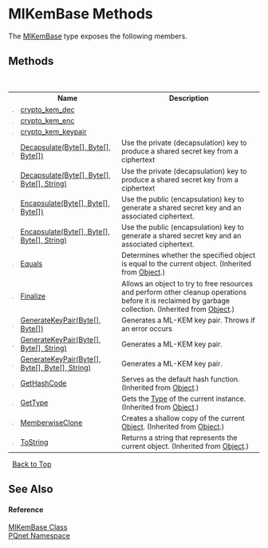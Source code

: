# MlKemBase Methods
 

The <a href="048f1bfa-554d-653d-117e-4772fbe7d244">MlKemBase</a> type exposes the following members.


## Methods
&nbsp;<table><tr><th></th><th>Name</th><th>Description</th></tr><tr><td>![Public method](media/pubmethod.gif "Public method")</td><td><a href="90d2db21-f625-95a2-a589-ea439c0f3794">crypto_kem_dec</a></td><td></td></tr><tr><td>![Public method](media/pubmethod.gif "Public method")</td><td><a href="3dd368fd-e916-5885-f727-e13ba7785029">crypto_kem_enc</a></td><td></td></tr><tr><td>![Public method](media/pubmethod.gif "Public method")</td><td><a href="2cf38dce-72ed-1948-acba-662053f38f87">crypto_kem_keypair</a></td><td></td></tr><tr><td>![Public method](media/pubmethod.gif "Public method")</td><td><a href="e98dd1e0-1d13-2bad-e4f0-b7020558e9b0">Decapsulate(Byte[], Byte[], Byte[])</a></td><td>
Use the private (decapsulation) key to produce a shared secret key from a ciphertext</td></tr><tr><td>![Public method](media/pubmethod.gif "Public method")</td><td><a href="b14fe40d-5993-6664-624c-f3153eb702d8">Decapsulate(Byte[], Byte[], Byte[], String)</a></td><td>
Use the private (decapsulation) key to produce a shared secret key from a ciphertext</td></tr><tr><td>![Public method](media/pubmethod.gif "Public method")</td><td><a href="74e96338-99a7-10b8-9898-27b9ec94ab35">Encapsulate(Byte[], Byte[], Byte[])</a></td><td>
Use the public (encapsulation) key to generate a shared secret key and an associated ciphertext.</td></tr><tr><td>![Public method](media/pubmethod.gif "Public method")</td><td><a href="128cd3bc-4bc2-2976-189e-e91f8c1090ce">Encapsulate(Byte[], Byte[], Byte[], String)</a></td><td>
Use the public (encapsulation) key to generate a shared secret key and an associated ciphertext.</td></tr><tr><td>![Public method](media/pubmethod.gif "Public method")</td><td><a href="https://docs.microsoft.com/dotnet/api/system.object.equals#system-object-equals(system-object)" target="_blank" rel="noopener noreferrer">Equals</a></td><td>
Determines whether the specified object is equal to the current object.
 (Inherited from <a href="https://docs.microsoft.com/dotnet/api/system.object" target="_blank" rel="noopener noreferrer">Object</a>.)</td></tr><tr><td>![Protected method](media/protmethod.gif "Protected method")</td><td><a href="https://docs.microsoft.com/dotnet/api/system.object.finalize#system-object-finalize" target="_blank" rel="noopener noreferrer">Finalize</a></td><td>
Allows an object to try to free resources and perform other cleanup operations before it is reclaimed by garbage collection.
 (Inherited from <a href="https://docs.microsoft.com/dotnet/api/system.object" target="_blank" rel="noopener noreferrer">Object</a>.)</td></tr><tr><td>![Public method](media/pubmethod.gif "Public method")</td><td><a href="6ae87899-534b-04b5-c03e-588a84f83870">GenerateKeyPair(Byte[], Byte[])</a></td><td>
Generates a ML-KEM key pair. Throws if an error occurs</td></tr><tr><td>![Public method](media/pubmethod.gif "Public method")</td><td><a href="f7b98c21-dffc-3cdc-3051-4db6850da027">GenerateKeyPair(Byte[], Byte[], String)</a></td><td>
Generates a ML-KEM key pair.</td></tr><tr><td>![Public method](media/pubmethod.gif "Public method")</td><td><a href="687ab045-81b7-367d-ae2c-24b292c37332">GenerateKeyPair(Byte[], Byte[], Byte[], String)</a></td><td>
Generates a ML-KEM key pair.</td></tr><tr><td>![Public method](media/pubmethod.gif "Public method")</td><td><a href="https://docs.microsoft.com/dotnet/api/system.object.gethashcode#system-object-gethashcode" target="_blank" rel="noopener noreferrer">GetHashCode</a></td><td>
Serves as the default hash function.
 (Inherited from <a href="https://docs.microsoft.com/dotnet/api/system.object" target="_blank" rel="noopener noreferrer">Object</a>.)</td></tr><tr><td>![Public method](media/pubmethod.gif "Public method")</td><td><a href="https://docs.microsoft.com/dotnet/api/system.object.gettype#system-object-gettype" target="_blank" rel="noopener noreferrer">GetType</a></td><td>
Gets the <a href="https://docs.microsoft.com/dotnet/api/system.type" target="_blank" rel="noopener noreferrer">Type</a> of the current instance.
 (Inherited from <a href="https://docs.microsoft.com/dotnet/api/system.object" target="_blank" rel="noopener noreferrer">Object</a>.)</td></tr><tr><td>![Protected method](media/protmethod.gif "Protected method")</td><td><a href="https://docs.microsoft.com/dotnet/api/system.object.memberwiseclone#system-object-memberwiseclone" target="_blank" rel="noopener noreferrer">MemberwiseClone</a></td><td>
Creates a shallow copy of the current <a href="https://docs.microsoft.com/dotnet/api/system.object" target="_blank" rel="noopener noreferrer">Object</a>.
 (Inherited from <a href="https://docs.microsoft.com/dotnet/api/system.object" target="_blank" rel="noopener noreferrer">Object</a>.)</td></tr><tr><td>![Public method](media/pubmethod.gif "Public method")</td><td><a href="https://docs.microsoft.com/dotnet/api/system.object.tostring#system-object-tostring" target="_blank" rel="noopener noreferrer">ToString</a></td><td>
Returns a string that represents the current object.
 (Inherited from <a href="https://docs.microsoft.com/dotnet/api/system.object" target="_blank" rel="noopener noreferrer">Object</a>.)</td></tr></table>&nbsp;
<a href="#mlkembase-methods">Back to Top</a>

## See Also


#### Reference
<a href="048f1bfa-554d-653d-117e-4772fbe7d244">MlKemBase Class</a><br /><a href="fc4f881f-e121-9cf0-ed49-65bf6b5a005d">PQnet Namespace</a><br />
